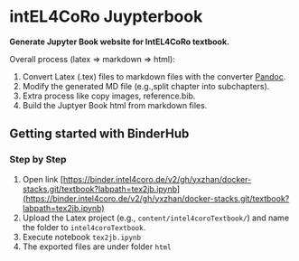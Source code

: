 # intEL4CoRo Juypterbook

**Generate Jupyter Book website for IntEL4CoRo textbook.**

Overall process (latex => markdown => html):

1. Convert Latex (.tex) files to markdown files with the converter [Pandoc](https://pandoc.org/).
2. Modify the generated MD file (e.g.,split chapter into subchapters).
3. Extra process like copy images, reference.bib.
4. Build the Juptyer Book html from markdown files.

## Getting started with BinderHub

### Step by Step

1. Open link [https://binder.intel4coro.de/v2/gh/yxzhan/docker-stacks.git/textbook?labpath=tex2jb.ipynb](https://binder.intel4coro.de/v2/gh/yxzhan/docker-stacks.git/textbook?labpath=tex2jb.ipynb)
1. Upload the Latex project (e.g., `content/intel4coroTextbook/`) and name the folder to `intel4coroTextbook`.
1. Execute notebook `tex2jb.ipynb`
1. The exported files are under folder `html`
